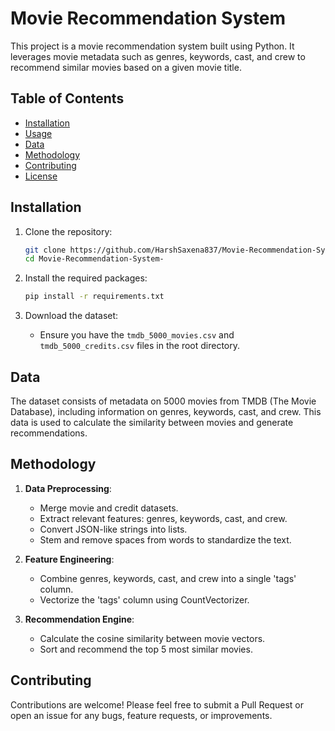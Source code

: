 

# Movie Recommendation System

This project is a movie recommendation system built using Python. It leverages movie metadata such as genres, keywords, cast, and crew to recommend similar movies based on a given movie title.

## Table of Contents
- [Installation](#installation)
- [Usage](#usage)
- [Data](#data)
- [Methodology](#methodology)
- [Contributing](#contributing)
- [License](#license)

## Installation

1. Clone the repository:
    ```bash
    git clone https://github.com/HarshSaxena837/Movie-Recommendation-System-.git
    cd Movie-Recommendation-System-
    ```

2. Install the required packages:
    ```bash
    pip install -r requirements.txt
    ```

3. Download the dataset:
    - Ensure you have the `tmdb_5000_movies.csv` and `tmdb_5000_credits.csv` files in the root directory.


## Data

The dataset consists of metadata on 5000 movies from TMDB (The Movie Database), including information on genres, keywords, cast, and crew. This data is used to calculate the similarity between movies and generate recommendations.

## Methodology

1. **Data Preprocessing**:
    - Merge movie and credit datasets.
    - Extract relevant features: genres, keywords, cast, and crew.
    - Convert JSON-like strings into lists.
    - Stem and remove spaces from words to standardize the text.

2. **Feature Engineering**:
    - Combine genres, keywords, cast, and crew into a single 'tags' column.
    - Vectorize the 'tags' column using CountVectorizer.

3. **Recommendation Engine**:
    - Calculate the cosine similarity between movie vectors.
    - Sort and recommend the top 5 most similar movies.

## Contributing

Contributions are welcome! Please feel free to submit a Pull Request or open an issue for any bugs, feature requests, or improvements.

